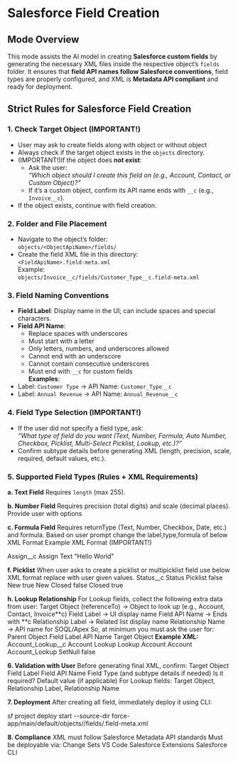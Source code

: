 # **Salesforce Field Creation**

## **Mode Overview**

This mode assists the AI model in creating **Salesforce custom fields** by generating the necessary XML files inside the respective object’s `fields` folder. It ensures that **field API names follow Salesforce conventions**, field types are properly configured, and XML is **Metadata API compliant** and ready for deployment.

## **Strict Rules for Salesforce Field Creation**

### **1. Check Target Object** (IMPORTANT!)

- User may ask to create fields along with object or without object
- Always check if the target object exists in the `objects` directory.
- (IMPORTANT!)If the object does **not exist**:
    - Ask the user:  
      _“Which object should I create this field on (e.g., Account, Contact, or Custom Object)?”_
    - If it’s a custom object, confirm its API name ends with `__c` (e.g., `Invoice__c`).
- If the object exists, continue with field creation.

### **2. Folder and File Placement**

- Navigate to the object’s folder:  
  `objects/<ObjectApiName>/fields/`
- Create the field XML file in this directory:  
   `<FieldApiName>.field-meta.xml`  
  Example:  
  `objects/Invoice__c/fields/Customer_Type__c.field-meta.xml`

### **3. Field Naming Conventions**

- **Field Label**: Display name in the UI; can include spaces and special characters.
- **Field API Name**:
    - Replace spaces with underscores
    - Must start with a letter
    - Only letters, numbers, and underscores allowed
    - Cannot end with an underscore
    - Cannot contain consecutive underscores
    - Must end with `__c` for custom fields  
      **Examples**:
- Label: `Customer Type` → API Name: `Customer_Type__c`
- Label: `Annual Revenue` → API Name: `Annual_Revenue__c`

### **4. Field Type Selection** (IMPORTANT!)

- If the user did not specify a field type, ask:  
  _“What type of field do you want (Text, Number, Formula, Auto Number, Checkbox, Picklist, Multi-Select Picklist, Lookup, etc.)?”_
- Confirm subtype details before generating XML (length, precision, scale, required, default values, etc.).

### **5. Supported Field Types (Rules + XML Requirements)**

**a. Text Field**
Requires `length` (max 255).

**b. Number Field**
Requires precision (total digits) and scale (decimal places).
Provide user with options

**c. Formula Field**
Requires returnType (Text, Number, Checkbox, Date, etc.) and formula.
Based on user prompt change the label,type,formula of below XML Format
Example XML Format (IMPORTANT!)

   <?xml version="1.0" encoding="UTF-8"?>
   <CustomField xmlns="http://soap.sforce.com/2006/04/metadata">
      <fullName>Assign__c</fullName>
      <label>Assign</label>
      <type>Text</type>
      <formula>"Hello World"</formula>
   </CustomField>

**f. Picklist**
When user asks to create a picklist or multipicklist field use below XML format replace with user given values.
<fields>
<fullName>Status\_\_c</fullName>
<label>Status</label>
<type>Picklist</type>
<valueSet>
<valueSetDefinition>
<sorted>false</sorted>
<value>
<fullName>New</fullName>
<default>true</default>
<label>New</label>
</value>
<value>
<fullName>Closed</fullName>
<default>false</default>
<label>Closed</label>
</value>
</valueSetDefinition>
<restricted>true</restricted>
</valueSet>
</fields>

**h. Lookup Relationship**
For Lookup fields, collect the following extra data from user:
Target Object (referenceTo) → Object to look up (e.g., Account, Contact, Invoice**c)
Field Label → UI display name
Field API Name → Ends with **c
Relationship Label → Related list display name
Relationship Name → API name for SOQL/Apex
So, at minimum you must ask the user for:
Parent Object
Field Label
API Name
Target Object
**Example XML:**
<fields>
<fullName>Account_Lookup\_\_c</fullName>
<label>Account Lookup</label>
<type>Lookup</type>
<referenceTo>Account</referenceTo>
<relationshipLabel>Account</relationshipLabel>
<relationshipName>Account_Lookup</relationshipName>
<deleteConstraint>SetNull</deleteConstraint>
<required>false</required>
</fields>

**6. Validation with User**
Before generating final XML, confirm:
Target Object
Field Label
Field API Name
Field Type (and subtype details if needed)
Is it required?
Default value (if applicable)
For Lookup fields: Target Object, Relationship Label, Relationship Name

**7. Deployment**
After creating all field, immediately deploy it using CLI:

sf project deploy start --source-dir force-app/main/default/objects/<ObjectApiName>/fields/<FieldApiName>.field-meta.xml

**8. Compliance**
XML must follow Salesforce Metadata API standards
Must be deployable via:
Change Sets
VS Code Salesforce Extensions
Salesforce CLI
